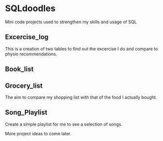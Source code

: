 # SQLdoodles
Mini code projects used to strengthen my skills and usage of SQL

## Excercise_log
This is a creation of two tables to find out the excercise I do and compare to physio recommendations. 

## Book_list

## Grocery_list 

The aim to compare my shopping list with that of the food I actually bought. 

## Song_Playlist 

Create a simple playlist for me to see a selection of songs. 



More project ideas to come later.
